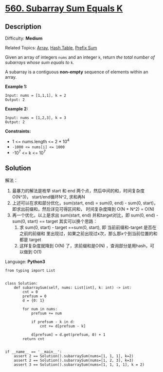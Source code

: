 # [560\. Subarray Sum Equals K](https://leetcode.com/problems/subarray-sum-equals-k/submissions/)

## Description

Difficulty: **Medium**  

Related Topics: [Array](https://leetcode.com/tag/array/), [Hash Table](https://leetcode.com/tag/hash-table/), [Prefix Sum](https://leetcode.com/tag/prefix-sum/)


Given an array of integers `nums` and an integer `k`, return _the total number of subarrays whose sum equals to_ `k`.

A subarray is a contiguous **non-empty** sequence of elements within an array.

**Example 1:**

```
Input: nums = [1,1,1], k = 2
Output: 2
```

**Example 2:**

```
Input: nums = [1,2,3], k = 3
Output: 2
```

**Constraints:**

*   1 <= nums.length <= 2 * 10<sup>4</sup>
*   `-1000 <= nums[i] <= 1000`
*   -10<sup>7</sup> <= k <= 10<sup>7</sup>


## Solution

解法：

1. 最暴力的解法是枚举 start 和 end 两个点，然后中间的和，时间复杂度 O(N^3)， start/end循环N^2, 求和再N
2. 上述可以在求和部分优化，sum(start, end) = sum(0, end) - sum(0, start)， 即求出前缀和，然后详见可得区间和， 时间复杂度降到 O(N + N^2) = O(N)
3. 再一个优化，以上是求出 sum(start, end) 并和target对比，即 sum(0, end) - sum(0, start) == target 其实可以换个思路：
   1. 求 sum(0, start) - target ==sum(0, start), 即 当前前缀和-target 是否在之前的前缀和 里出现过，如果之前出现过x次，那么那x个到当前位置的和都是 target
   2. 这样复杂度就降到 O(N) 了，求前缀和是O(N) ，查询部分是用hash，可以做到 O(1)

Language: **Python3**

```python3
from typing import List
​
​
class Solution:
    def subarraySum(self, nums: List[int], k: int) -> int:
        cnt = 0
        prefsum = 0
        d = {0: 1}
​
        for num in nums:
            prefsum += num
​
            if prefsum - k in d:
                cnt += d[prefsum - k]
​
            d[prefsum] = d.get(prefsum, 0) + 1
        return cnt
​
​
if __name__ == '__main__':
    assert 2 == Solution().subarraySum(nums=[1, 1, 1], k=2)
    assert 2 == Solution().subarraySum(nums=[1, 2, 3], k=3)
    assert 3 == Solution().subarraySum(nums=[1, 1, 1, 1], k = 2)
​
```